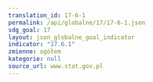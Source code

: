 ```yaml
---
translation_id: 17-6-1
permalink: /api/globalne/17/17-6-1.json
sdg_goal: 17
layout: json_globalne_goal_indicator
indicator: "17.6.1"
zmienne: ogółem
kategorie: null
source_url: www.stat.gov.pl
---
```

